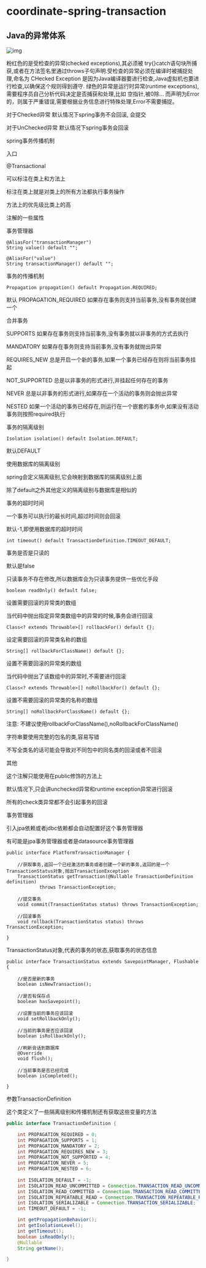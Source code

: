 # coordinate-spring-transaction





## Java的异常体系

![img](coordinate-spring-transaction.assets/1383051170_4167.jpeg)



粉红色的是受检查的异常(checked exceptions),其必须被 try{}catch语句块所捕获,或者在方法签名里通过throws子句声明.受检查的异常必须在编译时被捕捉处理,命名为 CHecked Exception 是因为Java编译器要进行检查,Java虚拟机也要进行检查,以确保这个规则得到遵守.
绿色的异常是运行时异常(runtime exceptions),需要程序员自己分析代码决定是否捕获和处理,比如 空指针,被0除...
而声明为Error的，则属于严重错误,需要根据业务信息进行特殊处理,Error不需要捕捉。 

对于Checked异常 默认情况下spring事务不会回滚, 会提交

对于UnChecked异常 默认情况下spring事务会回滚





spring事务传播机制



入口

@Transactional

可以标注在类上和方法上

标注在类上就是对类上的所有方法都执行事务操作



方法上的优先级比类上的高



注解的一些属性


事务管理器
```
@AliasFor("transactionManager")
String value() default "";

@AliasFor("value")
String transactionManager() default "";
```



事务的传播机制
```
Propagation propagation() default Propagation.REQUIRED;
```



默认
PROPAGATION_REQUIRED
如果存在事务则支持当前事务,没有事务就创建一个

合并事务



SUPPORTS
如果存在事务则支持当前事务,没有事务就以非事务的方式去执行

MANDATORY
如果存在事务则支持当前事务,没有事务就抛出异常

REQUIRES_NEW
总是开启一个新的事务,如果一个事务已经存在则将当前事务挂起

NOT_SUPPORTED
总是以非事务的形式进行,并挂起任何存在的事务

NEVER
总是以非事务的形式进行,如果存在一个活动的事务则会抛出异常

NESTED
如果一个活动的事务已经存在,则运行在一个嵌套的事务中,如果没有活动事务则按照required执行



事务的隔离级别

```
Isolation isolation() default Isolation.DEFAULT;
```



默认DEFAULT

使用数据库的隔离级别



spring会定义隔离级别,它会映射到数据库的隔离级别上面

除了default之外其他定义的隔离级别与数据库是相似的



事务的超时时间

一个事务可以执行的最长时间,超过时间则会回滚

默认-1,即使用数据库的超时时间

```
int timeout() default TransactionDefinition.TIMEOUT_DEFAULT;
```



事务是否是只读的

默认是false

只读事务不存在修改,所以数据库会为只读事务提供一些优化手段

```
boolean readOnly() default false;
```



设置需要回滚的异常类的数组

当代码中抛出指定异常类数组中的异常的时候,事务会进行回滚

```
Class<? extends Throwable>[] rollbackFor() default {};
```



设定需要回滚的异常类名称的数组

```
String[] rollbackForClassName() default {};
```



设置不需要回滚的异常类的数组

当代码中抛出了该数组中的异常时,不需要进行回滚

```
Class<? extends Throwable>[] noRollbackFor() default {};
```



设置不需要回滚的异常类的名称的数组

```
String[] noRollbackForClassName() default {};
```





注意: 不建议使用rollbackForClassName(),noRollbackForClassName()

字符串要使用完整的包名的类,容易写错

不写全类名的话可能会导致对不同包中的同名类的回滚或者不回滚



其他

这个注解只能使用在public修饰的方法上

默认情况下,只会讲unchecked异常和runtime exception异常进行回滚

所有的check类异常都不会引起事务的回滚





事务管理器

引入jpa依赖或者jdbc依赖都会自动配置好这个事务管理器

有可能是jpa事务管理器或者是datasource事务管理器

```
public interface PlatformTransactionManager {

	//获取事务,返回一个已经激活的事务或者创建一个新的事务,返回的是一个TransactionStatus对象,抛出TransactionException
	TransactionStatus getTransaction(@Nullable TransactionDefinition definition)
			throws TransactionException;

	//提交事务
	void commit(TransactionStatus status) throws TransactionException;

	//回滚事务
	void rollback(TransactionStatus status) throws TransactionException;

}

```



TransactionStatus对象,代表的事务的状态,获取事务的状态信息

```
public interface TransactionStatus extends SavepointManager, Flushable {

	//是否是新的事务
	boolean isNewTransaction();

	//是否有保存点
	boolean hasSavepoint();

	//设置当前的事务应该回滚
	void setRollbackOnly();

	//当前的事务是否应该回滚
	boolean isRollbackOnly();

	//刷新会话到数据库
	@Override
	void flush();

	//当前事务是否已经完成
	boolean isCompleted();

}

```



参数TransactionDefinition

这个类定义了一些隔离级别和传播机制还有获取这些变量的方法

```java
public interface TransactionDefinition {

	int PROPAGATION_REQUIRED = 0;
	int PROPAGATION_SUPPORTS = 1;
	int PROPAGATION_MANDATORY = 2;
	int PROPAGATION_REQUIRES_NEW = 3;
	int PROPAGATION_NOT_SUPPORTED = 4;
	int PROPAGATION_NEVER = 5;
	int PROPAGATION_NESTED = 6;
    
	int ISOLATION_DEFAULT = -1;
	int ISOLATION_READ_UNCOMMITTED = Connection.TRANSACTION_READ_UNCOMMITTED;
	int ISOLATION_READ_COMMITTED = Connection.TRANSACTION_READ_COMMITTED;
	int ISOLATION_REPEATABLE_READ = Connection.TRANSACTION_REPEATABLE_READ;
	int ISOLATION_SERIALIZABLE = Connection.TRANSACTION_SERIALIZABLE;
	int TIMEOUT_DEFAULT = -1;

	int getPropagationBehavior();
	int getIsolationLevel();
	int getTimeout();
	boolean isReadOnly();
	@Nullable
	String getName();

}

```







